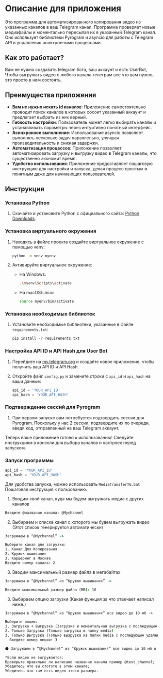 # Описание для приложения

Это программа для автоматизированного копирования видео из указанных каналов в ваш Telegram канал. Программа проверяет новые медиафайлы и моментально пересылая их в указанный Telegram канал. Оно использует библиотеки Pyrogram и asyncio для работы с Telegram API и управления асинхронными процессами.

## Как это работает?

Вам не нужно создавать telegram бота, ваш аккаунт и есть UserBot, Чтобы выгружать видео с любого канала телеграм все что вам нужно, это просто в нем состоять.

## Преимущества приложения

- **Вам не нужно искать id каналов**: Приложение самостоятельно проводит поиск каналов в которых сосоит указанный аккаунт и предлагает выбрать из них верный.
- **Гибкость настройки**: Пользователь может легко выбирать каналы и устанавливать параметры через интуитивно понятный интерфейс.
- **Асинхронное выполнение**: Использование asyncio позволяет выполнять несколько задач параллельно, улучшая производительность и снижая задержки.
- **Автоматизация процессов**: Приложение позволяет автоматизировать загрузку и выгрузку видео в Telegram каналы, что существенно экономит время.
- **Удобство использования**: Приложение предоставляет пошаговую инструкцию для настройки и запуска, делая процесс простым и понятным даже для начинающих пользователей.

## Инструкция

### Установка Python

1. Скачайте и установите Python с официального сайта: [Python Downloads](https://www.python.org/downloads/).

### Установка виртуального окружения

1. Находясь в файле проекта создайте виртуальное окружение с помощью venv:

   ```bash
   python -m venv myenv
   ```

2. Активируйте виртуальное окружение:

   - На Windows:

     ```bash
     .\myenv\Scripts\activate
     ```

   - На macOS/Linux:

     ```bash
     source myenv/bin/activate
     ```

### Установка необходимых библиотек

1. Установите необходимые библиотеки, указанные в файле `requirements.txt`:

   ```bash
   pip install -r requirements.txt
   ```

### Настройка API ID и API Hash для User Bot

1. Перейдите на [my.telegram.org](https://my.telegram.org/auth) и создайте новое приложение, чтобы получить ваш API ID и API Hash.
2. Откройте файл `config.py` и замените строки с `api_id` и `api_hash` на ваши данные:

   ```python
   api_id = 'YOUR_API_ID'
   api_hash = 'YOUR_API_HASH'
   ```

### Подтверждение сессий для Pyrogram

1. При первом запуске вам потребуется подтвердить сессии для Pyrogram. Поскольку у нас 2 сессии, подтвердите их по очереди, введя код, отправленный на ваш Telegram аккаунт.

Теперь ваше приложение готово к использованию! Следуйте инструкциям в консоли для выбора каналов и настроек перед запуском.

### Запуск программы

```python
api_id = 'YOUR_API_ID'
api_hash = 'YOUR_API_HASH'
```

Для удобства запуска, можно использовать `MediaTransferTG.bat`
Пошаговая инструкция к пользованию:

1. Вводим свой канал, куда мы будем выгружать медиа с других каналов

```cmd
Введите @название канала: @Mychannel
```

2. Выбираем и списка канал с которого мы будем выгружать видео (Этот список генерируется автоматически)

```cmd
Загружаем в “@Mychannel” ->

Выберите канал для загрузки:
1. Канал Для Копирования
2. Кружок вышивания
3. Каршеринг в Москве
Введите номер канала: 2
```

3. Вводим максимальный размер файла в мегабайтах

```cmd
Загружаем в “@Mychannel” из “Кружок вышивания” ->

Введите максимальный размер файла (MB): 10
```

3. Выбираем опцию загрузки (Какая функция за что отвечает написал ниже.)

```cmd
Загружаем в “@Mychannel” из “Кружок вышивания” все видео до 10 мб ->

Выберите опцию:
1. Загрузка + Выгрузка (Загрузка и моментальная выгрузка с последующим удалением)
2. Только Загрузка (Только загрузка в папку media)
3. Только Выгрузка (Только вызрузка из папки media с последующим удалением)
  Введите номер опции: 3
```

```cmd
⚫ Загружаем в “@Mychannel” из “Кружок вышивания” все видео до 10 мб в режиме “Загузка + Выгрузка” 

*Если видео не выгружаются:
Проверьте правильно ли написано название канала пример @test_channel;
Убедитесь что вы стототе в этом канале;
Убедитесь что там есть видео этого размера.
```

